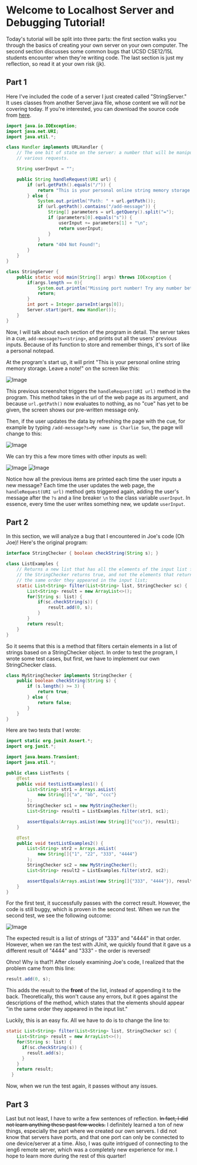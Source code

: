 # Welcome to Localhost Server and Debugging Tutorial! 

Today's tutorial will be split into three parts: the first section walks you through the basics of creating your own server on your own computer. The second section discusses some common bugs that UCSD CSE12/15L students encounter when they're writing code. The last section is just my reflection, so read it at your own risk (jk).

## Part 1 

Here I've included the code of a server I just created called "StringServer." It uses classes from another Server.java file, whose content we will *not* be covering today. If you're interested, you can download the source code from [here](https://github.com/charliespy/wavelet). 

```java
import java.io.IOException;
import java.net.URI;
import java.util.*;

class Handler implements URLHandler {
    // The one bit of state on the server: a number that will be manipulated by
    // various requests.

    String userInput = "";

    public String handleRequest(URI url) {
        if (url.getPath().equals("/")) {
            return "This is your personal online string memory storage. Leave a note! ";
        } else {
            System.out.println("Path: " + url.getPath());
            if (url.getPath().contains("/add-message")) {
                String[] parameters = url.getQuery().split("=");
                if (parameters[0].equals("s")) {
                    userInput += parameters[1] + "\n";
                    return userInput;
                }
            } 
            return "404 Not Found!";
        }
    }
}

class StringServer {
    public static void main(String[] args) throws IOException {
        if(args.length == 0){
            System.out.println("Missing port number! Try any number between 1024 to 49151");
            return;
        }
        int port = Integer.parseInt(args[0]);
        Server.start(port, new Handler());
    }
}
```

Now, I will talk about each section of the program in detail. The server takes in a cue, `add-message?s=<string>`, and prints out all the users' previous inputs. Because of its function to store and remember things, it's sort of like a personal notepad. 

At the program's start up, it will print "This is your personal online string memory storage. Leave a note!" on the screen like this: 

![Image](lab2_image1.png)

This previous screenshot triggers the `handleRequest(URI url)` method in the program. This method takes in the url of the web page as its argument, and because `url.getPath()` now evaluates to nothing, as no "cue" has yet to be given, the screen shows our pre-written message only. 

Then, if the user updates the data by refreshing the page with the cue, for example by typing `/add-message?s=My name is Charlie Sun`, the page will change to this: 

![Image](lab2_image2.png)

We can try this a few more times with other inputs as well: 

![Image](lab2_image3.png)
![Image](lab2_image4.png)

Notice how all the previous items are printed each time the user inputs a new message? Each time the user updates the web page, the `handleRequest(URI url)` method gets triggered again, adding the user's message after the `?s` and a line breaker `\n` to the class variable `userInput`. In essence, every time the user writes something new, we update `userInput`. 


## Part 2

In this section, we will analyze a bug that I encountered in Joe's code (Oh Joe)! Here's the original program: 

```java
interface StringChecker { boolean checkString(String s); }

class ListExamples {
    // Returns a new list that has all the elements of the input list for which
    // the StringChecker returns true, and not the elements that return false, in
    // the same order they appeared in the input list;
    static List<String> filter(List<String> list, StringChecker sc) {
        List<String> result = new ArrayList<>();
        for(String s: list) {
            if(sc.checkString(s)) {
                result.add(0, s);
            }
        }
        return result;
    }
}
```

So it seems that this is a method that filters certain elements in a list of strings based on a StringChecker object. In order to test the program, I wrote some test cases, but first, we have to implement our own StringChecker class. 

```java
class MyStringChecker implements StringChecker {
    public boolean checkString(String s) {
        if (s.length() >= 3) {
            return true;
        } else {
            return false;
        }
    }
}
```

Here are two tests that I wrote: 

```java
import static org.junit.Assert.*;
import org.junit.*;

import java.beans.Transient;
import java.util.*;

public class ListTests {
    @Test 
    public void testListExamples1() {
        List<String> str1 = Arrays.asList(
            new String[]{"a", "bb", "ccc"}
        );
        StringChecker sc1 = new MyStringChecker();
        List<String> result1 = ListExamples.filter(str1, sc1);

        assertEquals(Arrays.asList(new String[]{"ccc"}), result1);
    }

    @Test
    public void testListExamples2() {
        List<String> str2 = Arrays.asList(
            new String[]{"1", "22", "333", "4444"}
        );
        StringChecker sc2 = new MyStringChecker();
        List<String> result2 = ListExamples.filter(str2, sc2);

        assertEquals(Arrays.asList(new String[]{"333", "4444"}), result2);
    }
}
```

For the first test, it successfully passes with the correct result. However, the code is still buggy, which is proven in the second test. When we run the second test, we see the following outcome: 

![Image](lab2_image5.png)

The expected result is a list of strings of "333" and "4444" in that order. However, when we ran the test with JUnit, we quickly found that it gave us a different result of "4444" and "333" - the order is reversed! 

Ohno! Why is that?! After closely examining Joe's code, I realized that the problem came from this line: 
```java
result.add(0, s);
```
This adds the result to the **front** of the list, instead of appending it to the back. Theoretically, this won't cause any errors, but it goes against the descriptions of the method, which states that the elements should appear "in the same order they appeared in the input list."

Luckily, this is an easy fix. All we have to do is to change the line to:
```java
static List<String> filter(List<String> list, StringChecker sc) {
    List<String> result = new ArrayList<>();
    for(String s: list) {
      if(sc.checkString(s)) {
        result.add(s);
      }
    }
    return result;
  }
```
Now, when we run the test again, it passes without any issues. 


## Part 3

Last but not least, I have to write a few sentences of reflection. ~~In fact, I did not learn anything these past few weeks.~~ I definitely learned a ton of new things, especially the part where we created our own servers. I did not know that servers have ports, and that one port can only be connected to one device/server at a time. Also, I was quite intrigued of connecting to the ieng6 remote server, which was a completely new experience for me. I hope to learn more during the rest of this quarter! 
